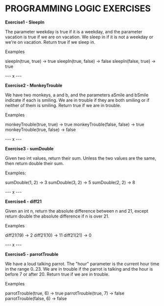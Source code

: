 # PROGRAMMING LOGIC EXERCISES

**Exercise1 - SleepIn**

The parameter weekday is true if it is a weekday, and the parameter vacation is true if we are on vacation. We sleep in if it is not a weekday or we're on vacation. Return true if we sleep in.

Examples

sleepIn(true, true) → true
sleepIn(true, false) → false
sleepIn(false, true) → true

--- x ---

**Exercise2 - MonkeyTrouble**

We have two monkeys, a and b, and the parameters aSmile and bSmile indicate if each is smiling. We are in trouble if they are both smiling or if neither of them is smiling. Return true if we are in trouble.

Examples

monkeyTrouble(true, true) → true
monkeyTrouble(false, false) → true
monkeyTrouble(true, false) → false

--- x ---

**Exercise3 - sumDouble**

Given two int values, return their sum. Unless the two values are the same, then return double their sum.

Examples:

sumDouble(1, 2) → 3
sumDouble(3, 2) → 5
sumDouble(2, 2) → 8

--- x ---

**Exercise4 - diff21**

Given an int n, return the absolute difference between n and 21, except return double the absolute difference if n is over 21.

Examples

diff21(19) → 2
diff21(10) → 11
diff21(21) → 0

--- x ---

**Exercise5 - parrotTrouble**

We have a loud talking parrot. The "hour" parameter is the current hour time in the range 0..23. We are in trouble if the parrot is talking and the hour is before 7 or after 20. Return true if we are in trouble.

Examples

parrotTrouble(true, 6) → true
parrotTrouble(true, 7) → false
parrotTrouble(false, 6) → false